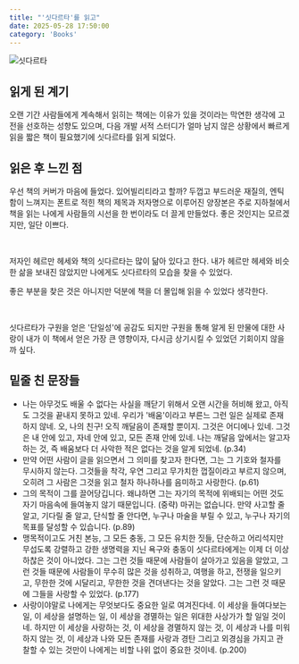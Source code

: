 ```yaml
---
title: "'싯다르타'를 읽고"
date: 2025-05-28 17:50:00
category: 'Books'
---
```


![싯다르타](https://github.com/user-attachments/assets/5ad4042f-1a3e-4bca-b2a4-1c9f8d2d0c74)

## 읽게 된 계기

오랜 기간 사람들에게 계속해서 읽히는 책에는 이유가 있을 것이라는 막연한 생각에 고전을 선호하는 성향도 있으며, 다음 개발 서적 스터디가 얼마 남지 않은 상황에서 빠르게 읽을 짧은 책이 필요했기에 싯다르타를 읽게 되었다.

## 읽은 후 느낀 점

우선 책의 커버가 마음에 들었다. 있어빌리티라고 할까? 두껍고 부드러운 재질의, 엔틱함이 느껴지는 폰트로 적힌 책의 제목과 저자명으로 이루어진 양장본은 주로 지하철에서 책을 읽는 나에게 사람들의 시선을 한 번이라도 더 끌게 만들었다. 좋은 것인지는 모르겠지만, 일단 이쁘다.

<br />

저자인 헤르만 헤세와 책의 싯다르타는 많이 닮아 있다고 한다. 내가 헤르만 헤세와 비슷한 삶을 보내진 않았지만 나에게도 싯다르타의 모습을 찾을 수 있었다.

좋은 부분을 찾은 것은 아니지만 덕분에 책을 더 몰입해 읽을 수 있었다 생각한다.

<br />

싯다르타가 구원을 얻은 '단일성'에 공감도 되지만 구원을 통해 알게 된 만물에 대한 사랑이 내가 이 책에서 얻은 가장 큰 영향이자, 다시금 상기시킬 수 있었던 기회이지 않을까 싶다.

## 밑줄 친 문장들

* 나는 아무것도 배울 수 없다는 사실을 깨닫기 위해서 오랜 시간을 허비해 왔고, 아직도 그것을 끝내지 못하고 있네. 우리가 '배움'이라고 부른느 그런 일은 실제로 존재하지 않네. 오, 나의 친구! 오직 깨달음이 존재할 뿐이지. 그것은 어디에나 있네. 그것은 내 안에 있고, 자네 안에 있고, 모든 존재 안에 있네. 나는 깨달음 앞에서는 알고자 하는 것, 즉 배움보다 더 사악한 적은 없다는 것을 알게 되었네. (p.34)
* 만약 어떤 사람이 글을 읽으면서 그 의미를 찾고자 한다면, 그는 그 기호와 철자를 무시하지 않는다. 그것들을 착각, 우연 그리고 무가치한 껍질이라고 부르지 않으며, 오히려 그 사람은 그것을 읽고 철자 하나하나를 음미하고 사랑한다. (p.61)
* 그의 목적이 그를 끌어당깁니다. 왜냐하면 그는 자기의 목적에 위배되는 어떤 것도 자기 마음속에 들여놓지 않기 때문입니다. (중략) 마귀는 없습니다. 만약 사고할 줄 알고, 기다릴 줄 알고, 단식할 줄 안다면, 누구나 마술을 부릴 수 있고, 누구나 자기의 목표를 달성할 수 있습니다. (p.89)
* 맹목적이고도 거친 본능, 그 모든 충동, 그 모든 유치한 짓들, 단순하고 어리석지만 무섭도록 강렬하고 강한 생명력을 지닌 욕구와 충동이 싯다르타에게는 이제 더 이상 하찮은 것이 아니었다. 그는 그런 것들 때문에 사람들이 살아가고 있음을 알았고, 그런 것들 때문에 사람들이 무수히 많은 것을 성취하고, 여행을 하고, 전쟁을 일으키고, 무한한 것에 시달리고, 무한한 것을 견뎌낸다는 것을 알았다. 그는 그런 것 때문에 그들을 사랑할 수 있었다. (p.177)
* 사랑이야말로 나에게는 무엇보다도 중요한 일로 여겨진다네. 이 세상을 들여다보는 일, 이 세상을 설명하는 일, 이 세상을 경멸하는 일은 위대한 사상가가 할 일일 것이네. 하지만 이 세상을 사랑하는 것, 이 세상을 경멸하지 않는 것, 이 세상과 나를 미워하지 않는 것, 이 세상과 나와 모든 존재를 사랑과 경탄 그리고 외경심을 가지고 관찰할 수 있는 것만이 나에게는 비할 나위 없이 중요한 것이네. (p.200)
